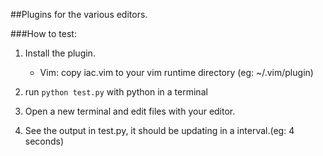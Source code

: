 ##Plugins for the various editors.

###How to test:

1. Install the plugin.

    * Vim: copy iac.vim to your vim runtime directory (eg: ~/.vim/plugin)

2. run `python test.py` with python in a terminal

3. Open a new terminal and edit files with your editor.

4. See the output in test.py, it should be updating in a interval.(eg: 4 seconds)
